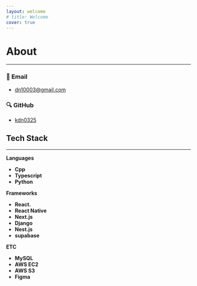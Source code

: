 ```yaml
---
layout: welcome
# title: Welcome
cover: true
---
```


# About

<!--author-->

---

### 📧 Email

- dn10003@gmail.com

### 🔍 GitHub

- [kdn0325](https://github.com/kdn0325)

## Tech Stack

---

**Languages**

- **Cpp**
- **Typescript**
- **Python**

**Frameworks**

- **React.**
- **React Native**
- **Next.js**
- **Django**
- **Nest.js**
- **supabase**

**ETC**

- **MySQL**
- **AWS EC2**
- **AWS S3**
- **Figma**
